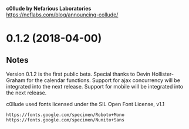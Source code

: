 **c0llude by Nefarious Laboratories**  
https://neflabs.com/blog/announcing-collude/

0.1.2 (2018-04-00)
==================

##  Notes

Version 0.1.2 is the first public beta.
Special thanks to Devin Hollister-Graham for the calendar functions.
Support for ajax concurrency will be integrated into the next release.
Support for mobile will be integrated into the next release.

c0llude used fonts licensed under the SIL Open Font License, v1.1
``` 
https://fonts.google.com/specimen/Roboto+Mono
https://fonts.google.com/specimen/Nunito+Sans
```
